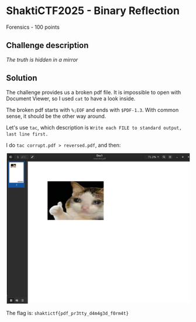 # ShaktiCTF2025 - Binary Reflection

Forensics - 100 points

## Challenge description

*The truth is hidden in a mirror*

## Solution

The challenge provides us a broken pdf file. It is impossible to open with Document Viewer, so I used `cat` to have a look inside.

The broken pdf starts with `%;EOF` and ends with `$PDF-1.3`. With common sense, it should be the other way around.

Let's use `tac`, which description is `Write each FILE to standard output, last line first.`

I do `tac corrupt.pdf > reversed.pdf`, and then:

<p align="center">
  <img src="https://github.com/6jeanne6/CTF-Writeups/blob/main/2025/ShaktiCTF/Binary_Reflection/pdf_fixed.png" width="500"/>
</p>

The flag is: `shaktictf{pdf_pr3tty_d4m4g3d_f0rm4t}`
